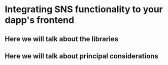 # Integrating SNS functionality to your dapp's frontend

## Here we will talk about the libraries <!--TODO-content: --> 

## Here we will talk about principal considerations <!--TODO-content: --> 